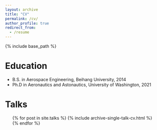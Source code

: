 ```yaml
---
layout: archive
title: "CV"
permalink: /cv/
author_profile: true
redirect_from:
  - /resume
---
```


{% include base_path %}

Education
======
* B.S. in Aerospace Engineering, Beihang University, 2014
* Ph.D in Aeronautics and Astonautics, University of Washington, 2021
  
Talks
======
  <ul>{% for post in site.talks %}
    {% include archive-single-talk-cv.html %}
  {% endfor %}</ul>
